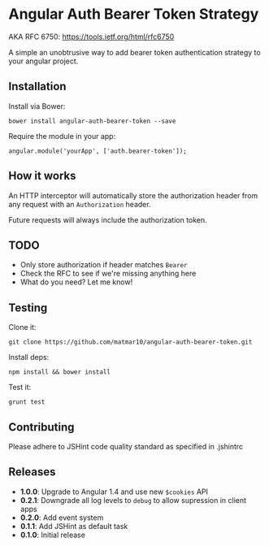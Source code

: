 # Angular Auth Bearer Token Strategy

AKA RFC 6750: https://tools.ietf.org/html/rfc6750

A simple an unobtrusive way to add bearer token authentication strategy to your angular project.

## Installation

Install via Bower:

```
bower install angular-auth-bearer-token --save
```

Require the module in your app:

```
angular.module('yourApp', ['auth.bearer-token']);
```

## How it works

An HTTP interceptor will automatically store the authorization header from
any request with an `Authorization`  header.

Future requests will always include the authorization token.

## TODO

* Only store authorization if header matches `Bearer`
* Check the RFC to see if we're missing anything here
* What do you need? Let me know!

## Testing

Clone it:

```
git clone https://github.com/matmar10/angular-auth-bearer-token.git
```

Install deps:

```
npm install && bower install
```

Test it:

```
grunt test
```

## Contributing

Please adhere to JSHint code quality standard as specified in .jshintrc

## Releases

* **1.0.0**: Upgrade to Angular 1.4 and use new `$cookies` API
* **0.2.1**: Downgrade all log levels to `debug` to allow supression in client apps
* **0.2.0**: Add event system
* **0.1.1**: Add JSHint as default task
* **0.1.0**: Initial release

